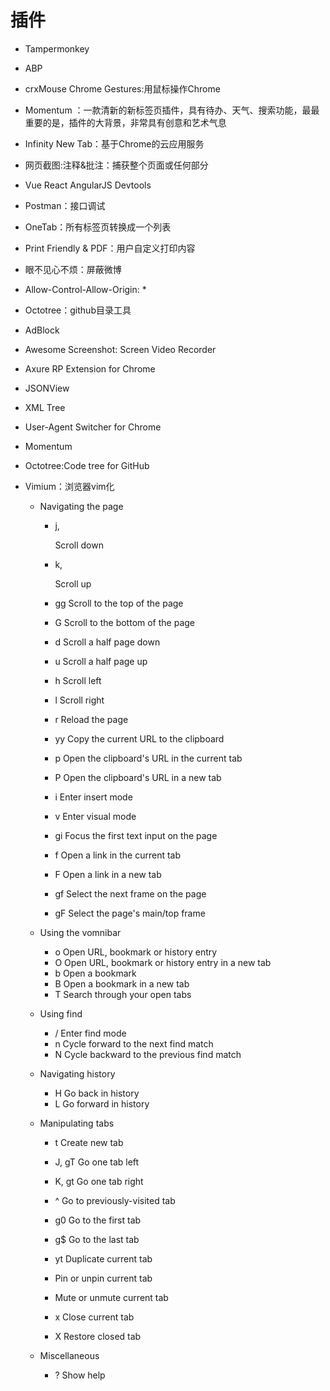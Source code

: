 # 插件

- Tampermonkey
- ABP
- crxMouse Chrome Gestures:用鼠标操作Chrome
- Momentum ：一款清新的新标签页插件，具有待办、天气、搜索功能，最最重要的是，插件的大背景，非常具有创意和艺术气息
- Infinity New Tab：基于Chrome的云应用服务
- 网页截图:注释&批注：捕获整个页面或任何部分
- Vue React AngularJS Devtools
- Postman：接口调试
- OneTab：所有标签页转换成一个列表
- Print Friendly & PDF：用户自定义打印内容
- 眼不见心不烦：屏蔽微博
- Allow-Control-Allow-Origin: *
- Octotree：github目录工具
- AdBlock
- Awesome Screenshot: Screen Video Recorder
- Axure RP Extension for Chrome
- JSONView
- XML Tree
- User-Agent Switcher for Chrome
- Momentum
- Octotree:Code tree for GitHub
- Vimium：浏览器vim化

  - Navigating the page

    - j,

      <c-e>    Scroll down</c-e>

    - k,

      <c-y>    Scroll up</c-y>

    - gg Scroll to the top of the page
    - G Scroll to the bottom of the page
    - d Scroll a half page down
    - u Scroll a half page up
    - h Scroll left
    - l Scroll right
    - r Reload the page
    - yy Copy the current URL to the clipboard
    - p Open the clipboard's URL in the current tab
    - P Open the clipboard's URL in a new tab
    - i Enter insert mode
    - v Enter visual mode
    - gi Focus the first text input on the page
    - f Open a link in the current tab
    - F Open a link in a new tab
    - gf Select the next frame on the page
    - gF Select the page's main/top frame

  - Using the vomnibar

    - o Open URL, bookmark or history entry
    - O Open URL, bookmark or history entry in a new tab
    - b Open a bookmark
    - B Open a bookmark in a new tab
    - T Search through your open tabs

  - Using find

    - / Enter find mode
    - n Cycle forward to the next find match
    - N Cycle backward to the previous find match

  - Navigating history

    - H Go back in history
    - L Go forward in history

  - Manipulating tabs

    - t Create new tab
    - J, gT Go one tab left
    - K, gt Go one tab right
    - ^ Go to previously-visited tab
    - g0 Go to the first tab
    - g$ Go to the last tab
    - yt Duplicate current tab
    - <a-p>        Pin or unpin current tab</a-p>

    - <a-m>        Mute or unmute current tab</a-m>

    - x Close current tab
    - X Restore closed tab

  - Miscellaneous

    - ? Show help
